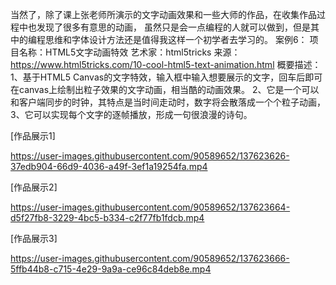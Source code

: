 当然了，除了课上张老师所演示的文字动画效果和一些大师的作品，在收集作品过程中也发现了很多有意思的动画，
虽然只是会一点编程的人就可以做到，但是其中的编程思维和字体设计方法还是值得我这样一个初学者去学习的。
案例6：
项目名称：HTML5文字动画特效
艺术家：html5tricks
来源：https://www.html5tricks.com/10-cool-html5-text-animation.html
概要描述：
1、基于HTML5 Canvas的文字特效，输入框中输入想要展示的文字，回车后即可在canvas上绘制出粒子效果的文字动画，相当酷的动画效果。
2、它是一个可以和客户端同步的时钟，其特点是当时间走动时，数字将会散落成一个个粒子动画，
3、它可以实现每个文字的逐帧播放，形成一句很浪漫的诗句。

[作品展示1]

https://user-images.githubusercontent.com/90589652/137623626-37edb904-66d9-4036-a49f-3ef1a19254fa.mp4

[作品展示2]

https://user-images.githubusercontent.com/90589652/137623664-d5f27fb8-3229-4bc5-b334-c2f77fb1fdcb.mp4

[作品展示3]

https://user-images.githubusercontent.com/90589652/137623666-5ffb44b8-c715-4e29-9a9a-ce96c84deb8e.mp4

